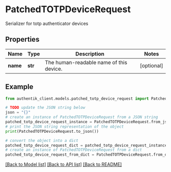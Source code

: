 # PatchedTOTPDeviceRequest

Serializer for totp authenticator devices

## Properties

Name | Type | Description | Notes
------------ | ------------- | ------------- | -------------
**name** | **str** | The human-readable name of this device. | [optional] 

## Example

```python
from authentik_client.models.patched_totp_device_request import PatchedTOTPDeviceRequest

# TODO update the JSON string below
json = "{}"
# create an instance of PatchedTOTPDeviceRequest from a JSON string
patched_totp_device_request_instance = PatchedTOTPDeviceRequest.from_json(json)
# print the JSON string representation of the object
print(PatchedTOTPDeviceRequest.to_json())

# convert the object into a dict
patched_totp_device_request_dict = patched_totp_device_request_instance.to_dict()
# create an instance of PatchedTOTPDeviceRequest from a dict
patched_totp_device_request_from_dict = PatchedTOTPDeviceRequest.from_dict(patched_totp_device_request_dict)
```
[[Back to Model list]](../README.md#documentation-for-models) [[Back to API list]](../README.md#documentation-for-api-endpoints) [[Back to README]](../README.md)


